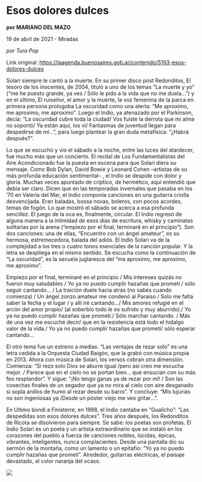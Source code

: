 # Esos dolores dulces

**por MARIANO DEL MAZO**

19 de abril de 2021 - Miradas

_por Tura Pop_

Link original: https://laagenda.buenosaires.gob.ar/contenido/5193-esos-dolores-dulces



Solari siempre le cantó a la muerte. En su primer disco post Redonditos, El tesoro de los inocentes, de 2004, tituló a uno de los temas “La muerte y yo” (“me he puesto grande, ya ves / Sólo le pido a la vida que no me duela…”) y en el último, El ruiseñor, el amor y la muerte, la voz femenina de la parca en primera persona prologoba La oscuridad como una alerta: “Me aproximo, me aproximo, me aproximo”. Luego el Indio, ya atenazado por el Parkinson, decía: “La oscuridad cubre toda la ciudad/ Vos fuiste la derrota que mi alma no soportó/ Ya están aquí, los vi/ Fantasmas de juventud llegan para despedirse de mí…”, para luego plantear la gran duda metafísica: “¿Habrá después?”.




Lo que se escuchó y vio el sábado a la noche, entre las luces del atardecer, fue mucho más que un concierto. El recital de Los Fundamentalistas del Aire Acondicionado fue la puesta en escena para que Solari diera su mensaje. Como Bob Dylan, David Bowie y Leonard Cohen –artistas de su más profunda educación sentimental– , el Indio se despide con dolor y gloria. Muchas veces apuntado de críptico, de hermético, aquí entendió que debía ser claro. Dicen que en las temporadas invernales que pasaba en los ’70 en Valeria del Mar, el Indio componía canciones en una guitarra criolla desvencijada. Eran baladas, bossa novas, boleros, con pocos acordes, temas de fogón. Lo que mostró el sábado se acerca a esa profunda sencillez. El juego de la oca es, finalmente, circular. El Indio regresó de alguna manera a la intimidad de esos días de escritura, whisky y caminatas solitarias por la arena (“empiezo por el final, terminaré en el principio”). Son dos canciones: una de ellas, “Encuentro con un ángel amateur”, es su hermosa, estremecedora, balada del adiós. El Indio Solari va de la complejidad a los tres o cuatro tonos esenciales de la canción popular. Y la letra se despliega en el mismo sentido. Se escucha como la continuación de “La oscuridad”, es la secuela juglaresca del “me aproximo, me aproximo, me aproximo”.




Empiezo por el final, terminaré en el principio / Mis intereses quizás no fueron muy saludables / Yo ya no puedo cumplir hazañas que prometí / sólo seguir cantando… / La traición duele hacia atrás (no sabés cuando comienza) / Un ángel zonzo amateur me condenó al Paraíso / Solo me falta saber la fecha y el lugar / y allí iré cantando…/ Mis amores refugié en el arcón del amor propio/ (al soberbio todo le es sufrido y muy aburrido)./ Yo ya no puedo cumplir hazañas que prometí./ Sólo marchar cantando. / Más de una vez me escuché decir/ que en la resistencia está todo el hidalgo valor de la vida./ Yo ya no puedo cumplir hazañas que prometí/ sólo esperar cantando…




El otro tema fue un estreno a medias. “Las ventajas de rezar solo” es una letra cedida a la Orquesta Ciudad Baigón, que la grabó con música propia en 2013. Ahora con música de Solari, los versos cobran otra dimensión. Comienza: “Si rezo solo Dios se aburre igual /pero así creo me escucha mejor. / Parece que en el cielo no se portan bien… que ensucian con su más feo resplandor”. Y sigue: “¡No tengo ganas ya de rezar por mí! / Son las cosechas finales de un segador que ya no mira al cielo con aire desganado si sopla anillos de humo al rezar desde su barro”. Y concluye: “Mis lujurias no son ingeniosas ya /Desde un póster viejo me veo gritar…”.




En Ultimo bondi a Finisterre, en 1998, el Indio cantaba en “Gualicho”: “Las despedidas son esos dolores dulces”. Tres años después, los Redonditos de Ricota se disolvieron para siempre. Se sabe: los poetas son profetas. El Indio Solari es un poeta y un artista extraordinario que se instaló en los corazones del pueblo a fuerza de canciones nobles, lúcidas, épicas, vibrantes, inteligentes, nunca complacientes. Desde una pantalla dio su sermón de la montaña, como un lamento o un epitafio: “Yo ya no puedo cumplir hazañas que prometí”. Alrededor, guitarras eléctricas, el paisaje devastado, el color naranja del ocaso.




[![](https://img.youtube.com/vi/UxfTDxxzjBE/0.jpg)](https://www.youtube.com/watch?v=UxfTDxxzjBE)



